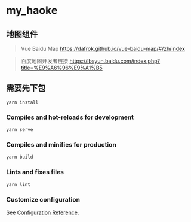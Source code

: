 # my_haoke

## 地图组件
> Vue Baidu Map
> https://dafrok.github.io/vue-baidu-map/#/zh/index

> 百度地图开发者链接
> https://lbsyun.baidu.com/index.php?title=%E9%A6%96%E9%A1%B5

## 需要先下包
```
yarn install
```

### Compiles and hot-reloads for development
```
yarn serve
```

### Compiles and minifies for production
```
yarn build
```

### Lints and fixes files
```
yarn lint
```

### Customize configuration
See [Configuration Reference](https://cli.vuejs.org/config/).


